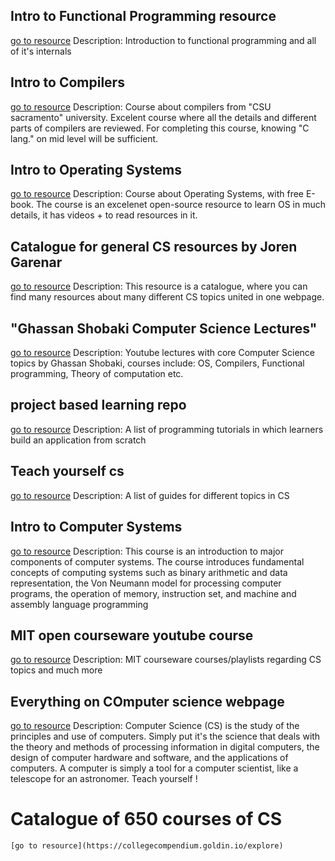 ## Intro to Functional Programming resource
[go to resource](https://cs.uwaterloo.ca/~plragde/flaneries/?fbclid=IwAR33nls3oQnAxUVT2b2AU4-KFcHG1tp3Wq1cmD_9fEXe2lUPSYgYIuwnRVU)
	Description: Introduction  to functional programming and all of it's internals


## Intro to Compilers
[go to resource](https://www.youtube.com/watch?v=W9B98S2mGGE&list=PL6KMWPQP_DM97Hh0PYNgJord-sANFTI3i)
	Description: Course about compilers from "CSU sacramento" university. Excelent course where all the details and different parts of compilers are reviewed. For completing this course, knowing "C lang." on mid level  will be sufficient.

## Intro to Operating Systems
[go to resource](https://pages.cs.wisc.edu/~remzi/OSTEP/)
	Description: Course about Operating Systems, with free E-book. The course is an excelenet open-source resource to learn OS in much details, it has videos + to read resources in it.

## Catalogue for general CS resources by Joren Garenar
[go to resource](https://resources.joren.ga/)
	Description: This resource is a catalogue, where you can find many resources about many different CS topics united in one webpage.


## "Ghassan Shobaki Computer Science Lectures"
[go to resource](https://www.youtube.com/channel/UCthr5rA6EA4c1S0L2OOiygA/playlists)
	Description: Youtube lectures with core Computer Science topics by Ghassan Shobaki, courses include: OS, Compilers, Functional programming, Theory of computation etc.

## project based learning repo
[go to resource](https://github.com/tuvtran/project-based-learning)
	Description: A list of programming tutorials in which learners build an application from scratch

## Teach yourself cs
[go to resource](https://teachyourselfcs.com/)
	Description: A list of guides for different topics in CS

## Intro to Computer Systems
[go to resource](http://www.c-jump.com/CIS77/CIS77syllabus.htm)
	Description: This course is an introduction to major components of computer systems. The course introduces fundamental concepts of computing systems such as binary arithmetic and data representation, the Von Neumann model for processing computer programs, the operation of memory, instruction set, and machine and assembly language programming

## MIT open courseware youtube course
[go to resource](https://www.youtube.com/c/mitocw/featured)
	Description: MIT courseware courses/playlists regarding CS topics and much more

## Everything on COmputer science webpage
[go to resource](https://everythingcomputerscience.com/)
	Description: Computer Science (CS) is the study of the principles and use of computers. Simply put it's the science that deals with the theory and methods of processing information in digital computers, the design of computer hardware and software, and the applications of computers. A computer is simply a tool for a computer scientist, like a telescope for an astronomer. Teach yourself !

# Catalogue of 650 courses of CS
    [go to resource](https://collegecompendium.goldin.io/explore)
